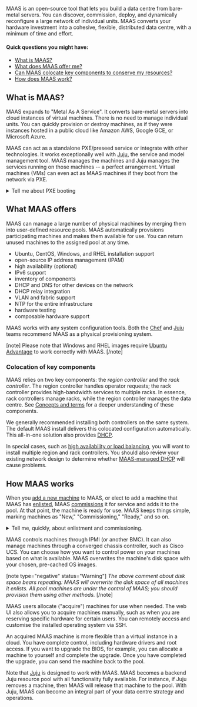 MAAS is an open-source tool that lets you build a data centre from bare-metal servers. You can discover, commission, deploy, and dynamically reconfigure a large network of individual units.  MAAS converts your hardware investment into a cohesive, flexible, distributed data centre, with a minimum of time and effort.

#### Quick questions you might have:

* [What is MAAS?](#heading--what-is-maas)
* [What does MAAS offer me?](/t/about-maas/840#heading--what-maas-offers)
* [Can MAAS colocate key components to conserve my resources?](/t/about-maas/840#heading--colocation-of-key-components)
* [How does MAAS work?](/t/about-maas/840#heading--how-maas-works)

<h2 id="heading--what-is-maas">What is MAAS?</h2>

MAAS expands to "Metal As A Service". It converts bare-metal servers into cloud instances of virtual machines. There is no need to manage individual units. You can quickly provision or destroy machines, as if they were instances hosted in a public cloud like Amazon AWS, Google GCE, or Microsoft Azure.

MAAS can act as a standalone PXE/preseed service or integrate with other technologies. It works exceptionally well with [Juju](https://jaas.ai/docs/maas-cloud), the service and model management tool. MAAS manages the machines and Juju manages the services running on those machines -- a perfect arrangement.  Virtual machines (VMs) can even act as MAAS machines if they boot from the network via PXE.

<!-- vanilla
![deploying|690x385](../images/d19eff9ef45c554d085ee1d657e4ddd810eac6df.jpeg)  
 vanilla -->

<!-- ui
![deploying|690x385](../images/d19eff9ef45c554d085ee1d657e4ddd810eac6df.jpeg)  
 ui -->

<!-- cli
### ADD SUITABLE CLI EXAMPLE OR PRINTOUT ###
 cli -->

<details><summary>Tell me about PXE booting</summary>

PXE stands for "Preboot Execution Environment," usually pronounced "pixie."  The term refers to a way of booting an OS image (or other software assembly) downloaded to a client via a NIC.  The NIC must be PXE-capable for this to work.  Many NICs can be configured to support PXE boot with a software switch.

</details>

<h2 id="heading--what-maas-offers">What MAAS offers</h2>

MAAS can manage a large number of physical machines by merging them into user-defined resource pools. MAAS automatically provisions participating machines and makes them available for use. You can return unused machines to the assigned pool at any time. 

<!-- vanilla
MAAS integrates all the tools you need into a smooth system-management experience.
 In addition to full API/CLI support, and a web UI that is optimised for mobile devices, it includes:
 vanilla -->

<!-- ui
MAAS integrates all the tools you need into a smooth system-management experience.
 In addition to a web UI that is optimised for mobile devices, it includes:
 ui -->

<!-- cli
MAAS integrates all the tools you need into a smooth system-management experience.
 In addtion to full API/CLI support, it includes:
 cli -->


- Ubuntu, CentOS, Windows, and RHEL installation support
- open-source IP address management (IPAM)
- high availability (optional)
- IPv6 support
- inventory of components
- DHCP and DNS for other devices on the network
- DHCP relay integration
- VLAN and fabric support
- NTP for the entire infrastructure
- hardware testing
- composable hardware support

<!-- vanilla
These tools can be controlled from a responsive web UI or a [CLI](/t/maas-cli/802) driven by a REST API.  You can easily (re)configure and scale your data centre with MAAS.
 vanilla -->

<!-- ui
These tools can be controlled from a responsive web UI.  You can easily (re)configure and scale your data centre with MAAS.
 ui -->

<!-- cli
These tools can be controlled from a [CLI](/t/maas-cli/802) driven by a REST API.  You can easily (re)configure and scale your data centre with MAAS.
 cli -->

<!-- vanilla
![mixed-states|690x438](../images/00968a71b82ce01c45ae3b345ed6b1270d0927bf.jpeg)  
 vanilla -->

<!-- ui
![mixed-states|690x438](../images/00968a71b82ce01c45ae3b345ed6b1270d0927bf.jpeg)  
 ui -->

<!-- cli
### ADD SUITABLE CLI EXAMPLE OR PRINTOUT ###
 cli -->

MAAS works with any system configuration tools. Both the [Chef](https://www.chef.io/chef) and [Juju](https://jaas.ai/) teams recommend MAAS as a physical provisioning system.

[note]
Please note that Windows and RHEL images require [Ubuntu Advantage](https://www.ubuntu.com/support) to work correctly with MAAS.
[/note]

<h3 id="heading--colocation-of-key-components">Colocation of key components</h3>

MAAS relies on two key components: the *region controller* and the *rack controller*. The region controller handles operator requests; the rack controller provides high-bandwidth services to multiple racks. In essence, rack controllers manage racks, while the region controller manages the data centre.  See [Concepts and terms](/t/concepts-and-terms/785#heading--controllers) for a deeper understanding of these components.

We generally recommended installing both controllers on the same system.  The default MAAS install delivers this colocated configuration automatically. This all-in-one solution also provides [DHCP](/t/managing-dhcp/759). 

In special cases, such as [high availability or load balancing](/t/high-availability/804), you will want to install multiple region and rack controllers.  You should also review your existing network design to determine whether [MAAS-managed DHCP](/t/managing-dhcp/759) will cause problems.

<!-- vanilla
![intro-arch-overview](../images/5fc8edb2243aa4d4ac6ba7981a7b917fec27c480.png)
 vanilla -->

<!-- ui
![intro-arch-overview](../images/5fc8edb2243aa4d4ac6ba7981a7b917fec27c480.png)
 ui -->

<!-- cli
### ADD SUITABLE CLI EXAMPLE OR PRINTOUT ###
 cli -->

<h2 id="heading--how-maas-works">How MAAS works</h2>

When you [add a new machine](/t/add-machines/821#heading--add-a-node-manually) to MAAS, or elect to add a machine that MAAS has [enlisted](/t/add-machines/821#heading--enlistment), MAAS [commissions](/t/commission-machines/822) it for service and adds it to the pool.  At that point, the machine is ready for use. MAAS keeps things simple, marking machines as "New," "Commissioning," "Ready," and so on.

<details><summary>Tell me, quickly, about enlistment and commissioning.</summary>

There are two ways to add a machine to MAAS.  Assuming it's on the network and capable of PXE-booting, you can add it explicitly -- or MAAS can simply discover it when you turn it on.

Enlistment just means that MAAS discovers a machine when you turn it on, and presents it to the MAAS administrator, so that they can choose whether or not to commission it.  Machines that have only been enlisted will show up in the machine list as "New."

Commissioning means that MAAS has successfully booted the machine, scanned and recorded its resources, and prepared it for eventual deployment.  Machines that you explicitly add are automatically commissioned.  MAAS marks a successfully-commissioned machine as "Ready" in the machine list.

</details>

<!-- vanilla
![commissioning|606x400](../images/605019de31078dd70df72ff199d812de13a30d00.jpeg) 
 vanilla -->

<!-- ui
![commissioning|606x400](../images/605019de31078dd70df72ff199d812de13a30d00.jpeg) 
 ui -->

<!-- cli
### ADD SUITABLE CLI EXAMPLE OR PRINTOUT ###
 cli -->

MAAS controls machines through IPMI (or another BMC). It can also manage machines through a converged chassis controller, such as Cisco UCS.  You can choose how you want to control power on your machines based on what is available.  MAAS overwrites the machine's disk space with your chosen, pre-cached OS images.

[note type="negative" status="Warning"]
*The above comment about disk space bears repeating: MAAS will overwrite the disk space of all machines it enlists. All pool machines are under the control of MAAS; you should provision them using other methods.*
[/note]

MAAS users allocate ("acquire") machines for use when needed. The web UI also allows you to acquire machines manually, such as when you are reserving specific hardware for certain users. You can remotely access and customise the installed operating system via SSH.

<!-- vanilla
![acquire|690x363](../images/8101d641c55d912cd66646bd99bbee9bb8f196ab.jpeg) 
 vanilla -->

<!-- ui
![acquire|690x363](../images/8101d641c55d912cd66646bd99bbee9bb8f196ab.jpeg) 
 ui -->

<!-- cli
### ADD SUITABLE CLI EXAMPLE OR PRINTOUT ###
 cli -->

<!-- cli
When acquiring machines from the API/CLI, you can specify requirements ("constraints"). Common constraints are memory, CPU cores, connected networks, and assigned physical zone.
 cli -->

<!-- vanilla
When acquiring machines from the API/CLI, you can specify requirements ("constraints"). Common constraints are memory, CPU cores, connected networks, and assigned physical zone.
 vanilla -->

An acquired MAAS machine is more flexible than a virtual instance in a cloud. You have complete control, including hardware drivers and root access. If you want to upgrade the BIOS, for example, you can allocate a machine to yourself and complete the upgrade.  Once you have completed the upgrade, you can send the machine back to the pool.

Note that [Juju](https://jaas.ai/docs/maas-cloud) is designed to work with MAAS. MAAS
becomes a backend Juju resource pool with all functionality fully available. For instance, if Juju removes a machine, then MAAS will release that machine to the pool.  With Juju, MAAS can become an integral part of your data centre strategy and operations.
